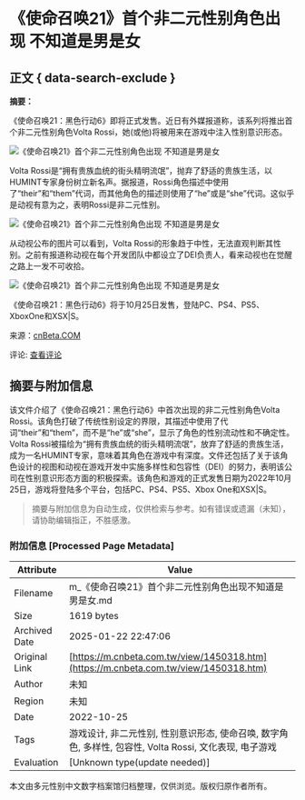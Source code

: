 # 《使命召唤21》首个非二元性别角色出现 不知道是男是女

## 正文 { data-search-exclude }


**摘要：**

《使命召唤21：黑色行动6》即将正式发售。近日有外媒报道称，该系列将推出首个非二元性别角色Volta Rossi，她(或他)将被用来在游戏中注入性别意识形态。

![《使命召唤21》首个非二元性别角色出现 不知道是男是女](https://img.3dmgame.com/uploads/images/news/20241024/1729728255_362946.jpg)

Volta Rossi是“拥有贵族血统的街头精明流氓”，抛弃了舒适的贵族生活，以HUMINT专家身份树立新名声。据报道，Rossi角色描述中使用了“their”和“them”代词，而其他角色的描述则使用了“he”或是“she”代词。这似乎是动视有意为之，表明Rossi是非二元性别。

![《使命召唤21》首个非二元性别角色出现 不知道是男是女](https://img.3dmgame.com/uploads/images/news/20241024/1729728255_187323.jpg)

从动视公布的图片可以看到，Volta Rossi的形象趋于中性，无法直观判断其性别。之前有报道称动视在每个开发团队中都设立了DEI负责人，看来动视也在觉醒之路上一发不可收拾。

![《使命召唤21》首个非二元性别角色出现 不知道是男是女](https://img.3dmgame.com/uploads/images/news/20241024/1729728255_757286.jpg)

《使命召唤21：黑色行动6》将于10月25日发售，登陆PC、PS4、PS5、XboxOne和XSX|S。

来源：[cnBeta.COM](http://www.cnbeta.com)

评论: [查看评论](https://www.febbox.com/cnbeta)
<!-- tcd_original_link https://m.cnbeta.com.tw/view/1450318.htm -->


## 摘要与附加信息

<!-- tcd_abstract -->
该文件介绍了《使命召唤21：黑色行动6》中首次出现的非二元性别角色Volta Rossi。该角色打破了传统性别设定的界限，其描述中使用了代词“their”和“them”，而不是“he”或“she”，显示了角色的性别流动性和不确定性。Volta Rossi被描绘为“拥有贵族血统的街头精明流氓”，放弃了舒适的贵族生活，成为一名HUMINT专家，意味着其角色在游戏中有深度。文件还包括了关于该角色设计的视图和动视在游戏开发中实施多样性和包容性（DEI）的努力，表明该公司在性别意识形态方面的积极探索。该角色和游戏的正式发售日期为2022年10月25日，游戏将登陆多个平台，包括PC、PS4、PS5、Xbox One和XSX|S。
<!-- tcd_abstract_end -->

> 摘要与附加信息为自动生成，仅供检索与参考。如有错误或遗漏（未知），请协助编辑指正，不胜感激。

### 附加信息 [Processed Page Metadata]

| Attribute       | Value                                  |
|-----------------|----------------------------------------|
| Filename        | m_《使命召唤21》首个非二元性别角色出现不知道是男是女.md                             |
| Size            | 1619 bytes                           |
| Archived Date   | 2025-01-22 22:47:06                             |
| Original Link   | [https://m.cnbeta.com.tw/view/1450318.htm](https://m.cnbeta.com.tw/view/1450318.htm)                       |
| Author          | 未知                               |
| Region          | 未知                               |
| Date            | 2022-10-25                                 |
| Tags            | 游戏设计, 非二元性别, 性别意识形态, 使命召唤, 数字角色, 多样性, 包容性, Volta Rossi, 文化表现, 电子游戏                                 |
| Evaluation            | [Unknown type(update needed)]                                 |
<!-- tcd_table_end -->

本文由多元性别中文数字档案馆归档整理，仅供浏览。版权归原作者所有。
